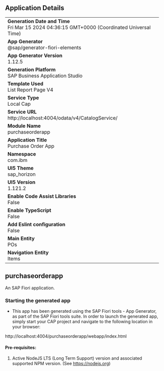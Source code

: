 ## Application Details
|               |
| ------------- |
|**Generation Date and Time**<br>Fri Mar 15 2024 04:36:15 GMT+0000 (Coordinated Universal Time)|
|**App Generator**<br>@sap/generator-fiori-elements|
|**App Generator Version**<br>1.12.5|
|**Generation Platform**<br>SAP Business Application Studio|
|**Template Used**<br>List Report Page V4|
|**Service Type**<br>Local Cap|
|**Service URL**<br>http://localhost:4004/odata/v4/CatalogService/
|**Module Name**<br>purchaseorderapp|
|**Application Title**<br>Purchase Order App|
|**Namespace**<br>com.ibm|
|**UI5 Theme**<br>sap_horizon|
|**UI5 Version**<br>1.121.2|
|**Enable Code Assist Libraries**<br>False|
|**Enable TypeScript**<br>False|
|**Add Eslint configuration**<br>False|
|**Main Entity**<br>POs|
|**Navigation Entity**<br>Items|

## purchaseorderapp

An SAP Fiori application.

### Starting the generated app

-   This app has been generated using the SAP Fiori tools - App Generator, as part of the SAP Fiori tools suite.  In order to launch the generated app, simply start your CAP project and navigate to the following location in your browser:

http://localhost:4004/purchaseorderapp/webapp/index.html

#### Pre-requisites:

1. Active NodeJS LTS (Long Term Support) version and associated supported NPM version.  (See https://nodejs.org)


